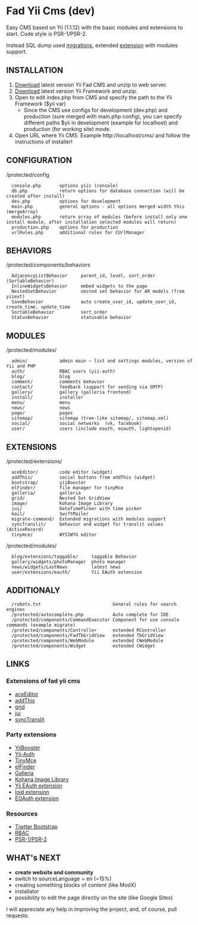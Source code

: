 Fad Yii Cms (dev)
===================

Easy CMS based on Yii (1.1.12) with the basic modules and extensions to start. Code style is PSR-1/PSR-2.

Instead SQL dump used [migrations](http://www.yiiframework.com/doc/guide/1.1/ru/database.migration),
extended [extension](https://github.com/yiiext/migrate-command) with modules support.

INSTALLATION
------------

1. [Download](https://github.com/magefad/yiicms/archive/master.zip) latest version Yii Fad CMS and unzip to web server.
2. [Download](http://yii.googlecode.com/files/yii-1.1.13.e9e4a0.tar.gz) latest version Yii Framework and unzip.
3. Open to edit index.php from CMS and specify the path to the Yii Framework ($yii var)
   * Since the CMS use configs for development (dev.php) and production (sure merged with main.php config),
   you can specify different paths $yii in development (example for localhost) and production (for working site) mode.
4. Open URL where Yii CMS. Example http://localhost/cms/ and follow the instructions of installer!

CONFIGURATION
------------

/protected/config

      console.php       options yiic (console)
      db.php            return options for database connection (will be created after install)
      dev.php           options for development
      main.php          general options - all options merged width this (mergeArray)
      modules.php       return array of modules (before install only one install module, after installation selected modules will return)
      production.php    options for production
      urlRules.php      additional rules for CUrlManager

BEHAVIORS
------------

/protected/components/behaviors

      AdjacencyListBehavior     parent_id, level, sort_order (SortableBehavior)
      InlineWidgetsBehavior     embed widgets to the page
      NestedSetBehavior         nested set behavior for AR models (from yiiext)
      SaveBehavior              auto create_user_id, update_user_id, create_time, update_time
      SortableBehavior          sort_order
      StatusBehavior            statusable behavior

MODULES
------------

/protected/modules/

      admin/            admin main — list and settings modules, version of Yii and PHP
      auth/             RBAC users (yii-auth)
      blog/             blog
      comment/          comments behavior
      contact/          feedback (support for sending via SMTP)
      gallery/          gallery (galleria frontend)
      install/          installer
      menu/             menu
      news/             news
      page/             pages
      sitemap/          sitemap (tree-like sitemap/, sitemap.xml)
      social/           social networks  (vk, facebook)
      user/             users (include eauth, eoauth, lightopenid)

EXTENSIONS
------------

/protected/extensions/

      aceEditor/        code editor (widget)
      addThis/          social buttons from addThis (widget)
      bootstrap/        yiiBooster
      elFinder/         file manager for tinyMce
      galleria/         galleria
      grid/             Nested Set GridView
      image/            Kohana Image Library
      jui/              DateTimePicker with time picker
      mail/             SwiftMailer
      migrate-command/  Extended migrations with modules support
      syncTranslit/     behavior and widget for translit values (ActiveRecord)
      tinymce/          WYSIWYG editor

/protected/modules/

      blog/extensions/taggable/     taggable Behavior
      gallery/widgets/photoManager  photo manager
      news/widgets/LastNews         latest news
      user/extensions/eauth/        Yii EAuth extension

ADDITIONALY
------------
      /robots.txt                           General rules for search engines
      /protected/autocomplete.php           Auto complete for IDE
      /protected/components/CommandExecutor Component for use console commands (example migrate)
      /protected/components/Controller      extended RController
      /protected/components/FadTbGridView   extended TbGridView
      /protected/components/WebModule       extended CWebModule
      /protected/components/Widget          extended CWidget

LINKS
------------

### Extensions of fad yii cms

* [aceEditor](http://ace.ajax.org/)
* [addThis](http://www.addthis.com/)
* [grid](http://ludo.cubicphuse.nl/jquery-plugins/treeTable/doc/)
* [jui](http://trentrichardson.com/examples/timepicker/)
* [syncTranslit](http://snowcore.net/synctranslit)

### Party extensions

* [YiiBooster](http://yii-booster.clevertech.biz/)
* [Yii-Auth](http://www.yiiframework.com/extension/auth/)
* [TinyMce](http://www.yiiframework.com/extension/newtinymce/)
* [elFinder](http://elfinder.org/)
* [Galleria](http://www.yiiframework.com/extension/galleria/)
* [Kohana Image Library](http://www.yiiframework.com/extension/image/)
* [Yii EAuth extension](https://github.com/Nodge/yii-eauth)
* [loid extension](http://www.yiiframework.com/extension/loid)
* [EOAuth extension](http://www.yiiframework.com/extension/eoauth)

### Resources

* [Tiwtter Bootstrap](http://twitter.github.com/bootstrap/)
* [RBAC](http://en.wikipedia.org/wiki/Role-based_access_control)
* [PSR-1/PSR-2](https://github.com/php-fig/fig-standards/blob/master/accepted/)

WHAT's NEXT
------------

* **create website and community**
* switch to sourceLanguage = en (~15%)
* creating something blocks of content (like ModX)
* installator
* possibility to edit the page directly on the site (like Google Sites)

I will appreciate any help in improving the project, and, of course, pull requests.
